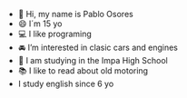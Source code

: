 - 👋 Hi, my name is Pablo Osores
- :smile: I´m 15 yo
- :computer: I like programing
- :oncoming_automobile: I’m interested in clasic cars and engines
- :school: I am studying in the Impa High School
- :books: I like to read about old motoring
- I study english since 6 yo

<!---
pablooosores/pablooosores is a ✨ special ✨ repository because its `README.md` (this file) appears on your GitHub profile.
You can click the Preview link to take a look at your changes.
--->
